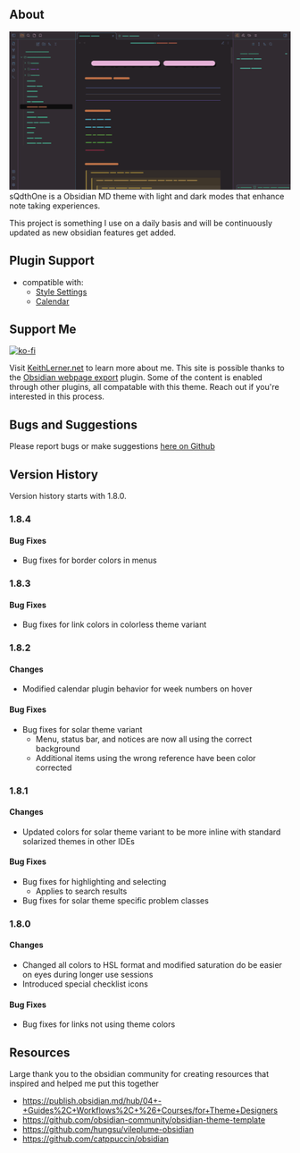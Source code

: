 ## About
![Sample Image](https://github.com/KeithLerner/ObsidianMDsQdthOne/blob/main/GarbledGif.gif)
sQdthOne is a Obsidian MD theme with light and dark modes that enhance note taking experiences. 

This project is something I use on a daily basis and will be continuously updated as new obsidian features get added. 

## Plugin Support
- compatible with:
  - [Style Settings](https://github.com/mgmeyers/obsidian-style-settings)
  - [Calendar](https://github.com/liamcain/obsidian-calendar-plugin)

## Support Me
[![ko-fi](https://ko-fi.com/img/githubbutton_sm.svg)](https://ko-fi.com/B0B4U35FR)

Visit [KeithLerner.net](https://www.KeithLerner.net/) to learn more about me. This site is possible thanks to the [Obsidian webpage export](https://github.com/KosmosisDire/obsidian-webpage-export) plugin. Some of the content is enabled through other plugins, all compatable with this theme. Reach out if you're interested in this process.

## Bugs and Suggestions
Please report bugs or make suggestions [here on Github](https://github.com/KeithLerner/ObsidianMDsQdthOne/issues)

## Version History
Version history starts with 1.8.0.
### 1.8.4
#### Bug Fixes
- Bug fixes for border colors in menus
### 1.8.3
#### Bug Fixes
- Bug fixes for link colors in colorless theme variant
### 1.8.2
#### Changes
- Modified calendar plugin behavior for week numbers on hover
#### Bug Fixes
- Bug fixes for solar theme variant
  - Menu, status bar, and notices are now all using the correct background
  - Additional items using the wrong reference have been color corrected
### 1.8.1
#### Changes
- Updated colors for solar theme variant to be more inline with standard solarized themes in other IDEs
#### Bug Fixes
- Bug fixes for highlighting and selecting
  - Applies to search results
- Bug fixes for solar theme specific problem classes
### 1.8.0
#### Changes
- Changed all colors to HSL format and modified saturation do be easier on eyes during longer use sessions
- Introduced special checklist icons
#### Bug Fixes
- Bug fixes for links not using theme colors

## Resources
Large thank you to the obsidian community for creating resources that inspired and helped me put this together
- https://publish.obsidian.md/hub/04+-+Guides%2C+Workflows%2C+%26+Courses/for+Theme+Designers
- https://github.com/obsidian-community/obsidian-theme-template
- https://github.com/hungsu/vileplume-obsidian
- https://github.com/catppuccin/obsidian